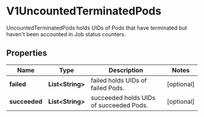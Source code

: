 

# V1UncountedTerminatedPods

UncountedTerminatedPods holds UIDs of Pods that have terminated but haven't been accounted in Job status counters.

## Properties

| Name | Type | Description | Notes |
|------------ | ------------- | ------------- | -------------|
|**failed** | **List&lt;String&gt;** | failed holds UIDs of failed Pods. |  [optional] |
|**succeeded** | **List&lt;String&gt;** | succeeded holds UIDs of succeeded Pods. |  [optional] |



